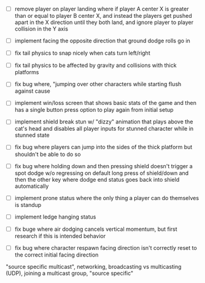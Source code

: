 - [ ] remove player on player landing where if player A center X is greater than or equal to player B center X, and instead the players get pushed apart in the X direction until they both land, and ignore player to player collision in the Y axis
- [ ] implement facing the opposite direction that ground dodge rolls go in
- [ ] fix tail physics to snap nicely when cats turn left/right
- [ ] fix tail physics to be affected by gravity and collisions with thick platforms
- [ ] fix bug where, "jumping over other characters while starting flush against cause
- [ ] implement win/loss screen that shows basic stats of the game and then has a single button press option to play again from initial setup
- [ ] implement shield break stun w/ "dizzy" animation that plays above the cat's head and disables all player inputs for stunned character while in stunned state
- [ ] fix bug where players can jump into the sides of the thick platform but shouldn't be able to do so
- [ ] fix bug where holding down and then pressing shield doesn't trigger a spot dodge w/o regressing on default long press of shield/down and then the other key where dodge end status goes back into shield automatically
- [ ] implement prone status where the only thing a player can do themselves is standup
- [ ] implement ledge hanging status
- [ ] fix buge where air dodging cancels vertical momentum, but first research if this is intended behavior
- [ ] fix bug where character respawn facing direction isn't correctly reset to the correct initial facing direction



"source specific multicast", networking, broadcasting vs multicasting (UDP), joining a multicast group, "source specific"
